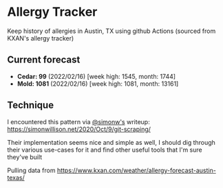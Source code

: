 # Allergy Tracker

Keep history of allergies in Austin, TX using github Actions (sourced from KXAN's allergy tracker)

## Current forecast
<!-- INJECT FORECAST -->
- **Cedar: 99** (2022/02/16)  [week high: 1545, month: 1744]
- **Mold: 1081** (2022/02/16)  [week high: 1081, month: 13161]
<!-- END INJECT FORECAST -->

## Technique

I encountered this pattern via [@simonw's](https://github.com/simonw) writeup: https://simonwillison.net/2020/Oct/9/git-scraping/

Their implementation seems nice and simple as well, I should dig through their various use-cases for it and find other useful tools that I'm sure they've built

Pulling data from https://www.kxan.com/weather/allergy-forecast-austin-texas/
